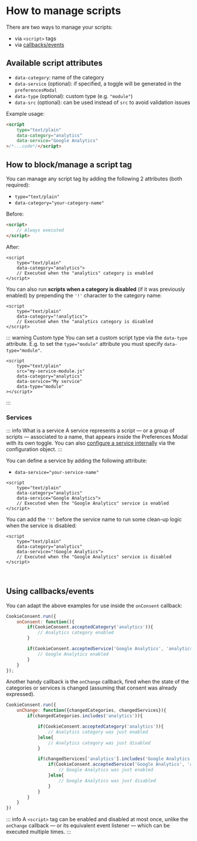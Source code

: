 # How to manage scripts
There are two ways to manage your scripts:

- via `<script>` tags
- via [callbacks/events](/advanced/callbacks-events)

## Available script attributes

* `data-category`: name of the category
* `data-service` (optional): if specified, a toggle will be generated in the `preferencesModal`
* `data-type` (optional): custom type (e.g. `"module"`)
* `data-src` (optional): can be used instead of `src` to avoid validation issues

Example usage:
```html
<script
    type="text/plain"
    data-category="analytics"
    data-service="Google Analytics"
>/*...code*/</script>
```

## How to block/manage a script tag

You can manage any script tag by adding the following 2 attributes (both required):

- `type="text/plain"`
- `data-category="your-category-name"`

Before:
```html
<script>
    // Always executed
</script>
```

After:
```html{2-3}
<script
    type="text/plain"
    data-category="analytics">
    // Executed when the "analytics" category is enabled
</script>
```

You can also run **scripts when a category is disabled** (if it was previously enabled) by prepending the `'!'` character to the category name:

```html{3}
<script
    type="text/plain"
    data-category="!analytics">
    // Executed when the "analytics category is disabled
</script>
```

::: warning Custom type
You can set a custom script type via the `data-type` attribute. E.g. to set the `type="module"` attribute you must specify `data-type="module"`.

```html{6}
<script
    type="text/plain"
    src="my-service-module.js"
    data-category="analytics"
    data-service="My service"
    data-type="module"
></script>
```
:::

### Services
::: info What is a service
A service represents a script — or a group of scripts — associated to a name, that appears inside the Preferences Modal with its own toggle. You can also [configure a service internally](/reference/configuration-reference.html#category-services) via the configuration object.
:::

You can define a service by adding the following attribute:
- `data-service="your-service-name"`

```html{4}
<script
    type="text/plain"
    data-category="analytics"
    data-service="Google Analytics">
    // Executed when the "Google Analytics" service is enabled
</script>
```

You can add the `'!'` before the service name to run some clean-up logic when the service is disabled:
```html{4}
<script
    type="text/plain"
    data-category="analytics"
    data-service="!Google Analytics">
    // Executed when the "Google Analytics" service is disabled
</script>
```
<br>

## Using callbacks/events
You can adapt the above examples for use inside the `onConsent` callback:
```javascript
CookieConsent.run({
    onConsent: function(){
        if(CookieConsent.acceptedCategory('analytics')){
            // Analytics category enabled
        }

        if(CookieConsent.acceptedService('Google Analytics', 'analytics')){
            // Google Analytics enabled
        }
    }
});
```

Another handy callback is the `onChange` callback, fired when the state of the categories or services is changed (assuming that consent was already expressed).

```javascript
CookieConsent.run({
    onChange: function({changedCategories, changedServices}){
        if(changedCategories.includes('analytics')){

            if(CookieConsent.acceptedCategory('analytics')){
                // Analytics category was just enabled
            }else{
                // Analytics category was just disabled
            }

            if(changedServices['analytics'].includes('Google Analytics')){
                if(CookieConsent.acceptedService('Google Analytics', 'analytics')){
                    // Google Analytics was just enabled
                }else{
                    // Google Analytics was just disabled
                }
            }
        }
    }
})
```


::: info
A `<script>` tag can be enabled and disabled at most once, unlike the `onChange` callback — or its equivalent event listener — which can be executed multiple times.
:::